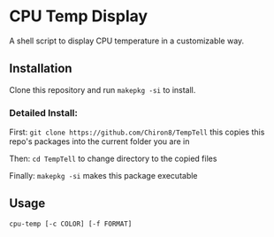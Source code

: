 # CPU Temp Display
A shell script to display CPU temperature in a customizable way.

## Installation
Clone this repository and run `makepkg -si` to install.

### Detailed Install:
First: `git clone https://github.com/Chiron8/TempTell` this copies this repo's packages into the current folder you are in

Then: `cd TempTell` to change directory to the copied files

Finally: `makepkg -si` makes this package executable

## Usage

```bash
cpu-temp [-c COLOR] [-f FORMAT]